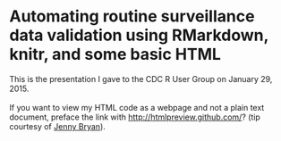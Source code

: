 Automating routine surveillance data validation using RMarkdown, knitr, and some basic HTML
========================

This is the presentation I gave to the CDC R User Group on January 29, 2015.  
<br>
If you want to view my HTML code as a webpage and not a plain text document, preface the link with http://htmlpreview.github.com/? (tip courtesy of [Jenny Bryan](http://www.stat.ubc.ca/~jenny/STAT545A/topic13_make-browsing-GitHub-repo-more-rewarding.html)).
